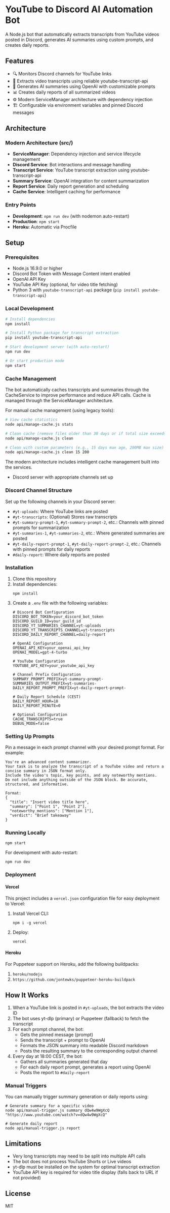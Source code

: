 # YouTube to Discord AI Automation Bot

A Node.js bot that automatically extracts transcripts from YouTube videos posted in Discord, generates AI summaries using custom prompts, and creates daily reports.

## Features

- 🔍 Monitors Discord channels for YouTube links
- 📝 Extracts video transcripts using reliable youtube-transcript-api
- 🤖 Generates AI summaries using OpenAI with customizable prompts
- 📊 Creates daily reports of all summarized videos
- ⚙️ Modern ServiceManager architecture with dependency injection
- 🏗️ Configurable via environment variables and pinned Discord messages

## Architecture

### Modern Architecture (src/)
- **ServiceManager**: Dependency injection and service lifecycle management
- **Discord Service**: Bot interactions and message handling
- **Transcript Service**: YouTube transcript extraction using youtube-transcript-api
- **Summary Service**: OpenAI integration for content summarization
- **Report Service**: Daily report generation and scheduling
- **Cache Service**: Intelligent caching for performance

### Entry Points
- **Development**: `npm run dev` (with nodemon auto-restart)
- **Production**: `npm start`
- **Heroku**: Automatic via Procfile

## Setup

### Prerequisites

- Node.js 16.9.0 or higher
- Discord Bot Token with Message Content intent enabled
- OpenAI API Key
- YouTube API Key (optional, for video title fetching)
- Python 3 with `youtube-transcript-api` package (`pip install youtube-transcript-api`)

### Local Development

```bash
# Install dependencies
npm install

# Install Python package for transcript extraction
pip install youtube-transcript-api

# Start development server (with auto-restart)
npm run dev

# Or start production mode
npm start
```

### Cache Management

The bot automatically caches transcripts and summaries through the CacheService to improve performance and reduce API calls. Cache is managed through the ServiceManager architecture.

For manual cache management (using legacy tools):

```bash
# View cache statistics  
node api/manage-cache.js stats

# Clean cache (remove files older than 30 days or if total size exceeds 500MB)
node api/manage-cache.js clean

# Clean with custom parameters (e.g., 15 days max age, 200MB max size)
node api/manage-cache.js clean 15 200
```

The modern architecture includes intelligent cache management built into the services.
- Discord server with appropriate channels set up

### Discord Channel Structure

Set up the following channels in your Discord server:

- `#yt-uploads`: Where YouTube links are posted
- `#yt-transcripts`: (Optional) Stores raw transcripts
- `#yt-summary-prompt-1`, `#yt-summary-prompt-2`, etc.: Channels with pinned prompts for summarization
- `#yt-summaries-1`, `#yt-summaries-2`, etc.: Where generated summaries are posted
- `#yt-daily-report-prompt-1`, `#yt-daily-report-prompt-2`, etc.: Channels with pinned prompts for daily reports
- `#daily-report`: Where daily reports are posted

### Installation

1. Clone this repository
2. Install dependencies:
   ```
   npm install
   ```
3. Create a `.env` file with the following variables:
   ```
   # Discord Bot Configuration
   DISCORD_BOT_TOKEN=your_discord_bot_token
   DISCORD_GUILD_ID=your_guild_id
   DISCORD_YT_SUMMARIES_CHANNEL=yt-uploads
   DISCORD_YT_TRANSCRIPTS_CHANNEL=yt-transcripts
   DISCORD_DAILY_REPORT_CHANNEL=daily-report

   # OpenAI Configuration
   OPENAI_API_KEY=your_openai_api_key
   OPENAI_MODEL=gpt-4-turbo
   
   # YouTube Configuration
   YOUTUBE_API_KEY=your_youtube_api_key

   # Channel Prefix Configuration
   SUMMARY_PROMPT_PREFIX=yt-summary-prompt-
   SUMMARIES_OUTPUT_PREFIX=yt-summaries-
   DAILY_REPORT_PROMPT_PREFIX=yt-daily-report-prompt-

   # Daily Report Schedule (CEST)
   DAILY_REPORT_HOUR=18
   DAILY_REPORT_MINUTE=0

   # Optional Configuration
   CACHE_TRANSCRIPTS=true
   DEBUG_MODE=false
   ```

### Setting Up Prompts

Pin a message in each prompt channel with your desired prompt format. For example:

```
You're an advanced content summarizer.
Your task is to analyze the transcript of a YouTube video and return a concise summary in JSON format only.
Include the video's topic, key points, and any noteworthy mentions.
Do not include anything outside of the JSON block. Be accurate, structured, and informative.

Format:
{
  "title": "Insert video title here",
  "summary": ["Point 1", "Point 2"],
  "noteworthy_mentions": ["Mention 1"],
  "verdict": "Brief takeaway"
}
```

### Running Locally

```
npm start
```

For development with auto-restart:

```
npm run dev
```

### Deployment

#### Vercel

This project includes a `vercel.json` configuration file for easy deployment to Vercel:

1. Install Vercel CLI:
   ```
   npm i -g vercel
   ```

2. Deploy:
   ```
   vercel
   ```

#### Heroku

For Puppeteer support on Heroku, add the following buildpacks:

1. `heroku/nodejs`
2. `https://github.com/jontewks/puppeteer-heroku-buildpack`

## How It Works

1. When a YouTube link is posted in `#yt-uploads`, the bot extracts the video ID
2. The bot uses yt-dlp (primary) or Puppeteer (fallback) to fetch the transcript
3. For each prompt channel, the bot:
   - Gets the pinned message (prompt)
   - Sends the transcript + prompt to OpenAI
   - Formats the JSON summary into readable Discord markdown
   - Posts the resulting summary to the corresponding output channel
4. Every day at 18:00 CEST, the bot:
   - Gathers all summaries generated that day
   - For each daily report prompt, generates a report using OpenAI
   - Posts the report to `#daily-report`

### Manual Triggers

You can manually trigger summary generation or daily reports using:

```
# Generate summary for a specific video
node api/manual-trigger.js summary dQw4w9WgXcQ "https://www.youtube.com/watch?v=dQw4w9WgXcQ"

# Generate daily report
node api/manual-trigger.js report
```

## Limitations

- Very long transcripts may need to be split into multiple API calls
- The bot does not process YouTube Shorts or Live videos
- yt-dlp must be installed on the system for optimal transcript extraction
- YouTube API key is required for video title display (falls back to URL if not provided)

## License

MIT
